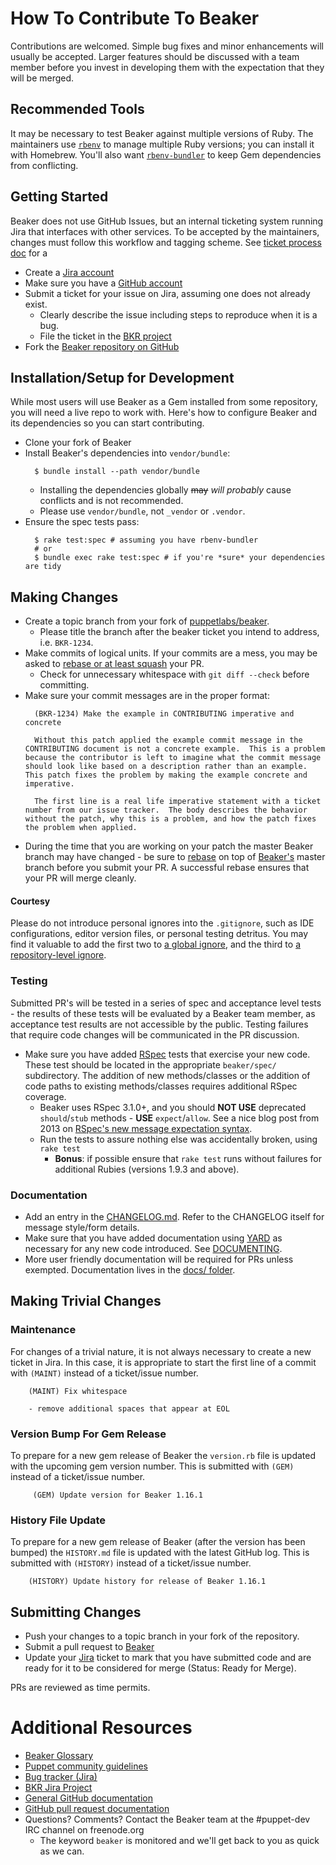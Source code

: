 # How To Contribute To Beaker

Contributions are welcomed. Simple bug fixes and minor enhancements will usually be accepted. Larger features should be discussed with a team member before you invest in developing them with the expectation that they will be merged.

## Recommended Tools

It may be necessary to test Beaker against multiple versions of Ruby. The maintainers use [`rbenv`](https://github.com/rbenv/rbenv) to manage multiple Ruby versions; you can install it with Homebrew. You'll also want [`rbenv-bundler`](https://github.com/carsomyr/rbenv-bundler) to keep Gem dependencies from conflicting.

## Getting Started

Beaker does not use GitHub Issues, but an internal ticketing system running Jira that interfaces with other services. To be accepted by the maintainers, changes must follow this workflow and tagging scheme. See [ticket process doc](docs/concepts/ticket_process.md) for a

* Create a [Jira account](http://tickets.puppetlabs.com)
* Make sure you have a [GitHub account](https://github.com/signup/free)
* Submit a ticket for your issue on Jira, assuming one does not already exist.
  * Clearly describe the issue including steps to reproduce when it is a bug.
  * File the ticket in the [BKR project](https://tickets.puppetlabs.com/issues/?jql=project%20%3D%20BKR)
* Fork the [Beaker repository on GitHub](https://github.com/puppetlabs/beaker)

## Installation/Setup for Development

While most users will use Beaker as a Gem installed from some repository, you will need a live repo to work with. Here's how to configure Beaker and its dependencies so you can start contributing.

* Clone your fork of Beaker
* Install Beaker's dependencies into `vendor/bundle`:
  ```console
    $ bundle install --path vendor/bundle
  ```
  * Installing the dependencies globally ~~may~~ *will probably* cause conflicts and is not recommended.
  * Please use `vendor/bundle`, not `_vendor` or `.vendor`.
* Ensure the spec tests pass:
  ```console
    $ rake test:spec # assuming you have rbenv-bundler
    # or
    $ bundle exec rake test:spec # if you're *sure* your dependencies are tidy
  ```

## Making Changes

* Create a topic branch from your fork of [puppetlabs/beaker](https://github.com/puppetlabs/beaker).
  * Please title the branch after the beaker ticket you intend to address, i.e. `BKR-1234`.
* Make commits of logical units. If your commits are a mess, you may be asked to [rebase or at least squash](https://git-scm.com/book/en/v2/Git-Tools-Rewriting-History) your PR.
  * Check for unnecessary whitespace with `git diff --check` before committing.
* Make sure your commit messages are in the proper format:
  ```
    (BKR-1234) Make the example in CONTRIBUTING imperative and concrete

    Without this patch applied the example commit message in the CONTRIBUTING document is not a concrete example.  This is a problem because the contributor is left to imagine what the commit message should look like based on a description rather than an example.  This patch fixes the problem by making the example concrete and imperative.

    The first line is a real life imperative statement with a ticket number from our issue tracker.  The body describes the behavior without the patch, why this is a problem, and how the patch fixes the problem when applied.
  ```
* During the time that you are working on your patch the master Beaker branch may have changed - be sure to [rebase](http://git-scm.com/book/en/Git-Branching-Rebasing) on top of [Beaker's](https://github.com/puppetlabs/beaker) master branch before you submit your PR.  A successful rebase ensures that your PR will merge cleanly.

#### Courtesy

Please do not introduce personal ignores into the `.gitignore`, such as IDE configurations, editor version files, or personal testing detritus. You may find it valuable to add the first two to [a global ignore](https://help.github.com/articles/ignoring-files/#create-a-global-gitignore), and the third to [a repository-level ignore](https://help.github.com/articles/ignoring-files/#explicit-repository-excludes).

### Testing

Submitted PR's will be tested in a series of spec and acceptance level tests - the results of these tests will be evaluated by a Beaker team member, as acceptance test results are not accessible by the public. Testing failures that require code changes will be communicated in the PR discussion.

* Make sure you have added [RSpec](http://rspec.info/) tests that exercise your new code.  These test should be located in the appropriate `beaker/spec/` subdirectory.  The addition of new methods/classes or the addition of code paths to existing methods/classes requires additional RSpec coverage.
  * Beaker uses RSpec 3.1.0+, and you should **NOT USE** deprecated `should`/`stub` methods - **USE** `expect`/`allow`. See a nice blog post from 2013 on [RSpec's new message expectation syntax](http://teaisaweso.me/blog/2013/05/27/rspecs-new-message-expectation-syntax/).
  * Run the tests to assure nothing else was accidentally broken, using `rake test`
    * **Bonus**: if possible ensure that `rake test` runs without failures for additional Rubies (versions 1.9.3 and above).

### Documentation

* Add an entry in the [CHANGELOG.md](CHANGELOG.md). Refer to the CHANGELOG itself for message style/form details.
* Make sure that you have added documentation using [YARD](http://yardoc.org/) as necessary for any new code introduced. See [DOCUMENTING](DOCUMENTING.md).
* More user friendly documentation will be required for PRs unless exempted. Documentation lives in the [docs/ folder](docs).

## Making Trivial Changes

### Maintenance

For changes of a trivial nature, it is not always necessary to create a new ticket in Jira. In this case, it is appropriate to start the first line of a commit with `(MAINT)` instead of a ticket/issue number.

````
    (MAINT) Fix whitespace

    - remove additional spaces that appear at EOL
````

### Version Bump For Gem Release

To prepare for a new gem release of Beaker the `version.rb` file is updated with the upcoming gem version number.  This is submitted with `(GEM)` instead of a ticket/issue number.

````
     (GEM) Update version for Beaker 1.16.1
````

### History File Update

To prepare for a new gem release of Beaker (after the version has been bumped) the `HISTORY.md` file is updated with the latest GitHub log.  This is submitted with `(HISTORY)` instead of a ticket/issue number.

````
    (HISTORY) Update history for release of Beaker 1.16.1
````

## Submitting Changes

* Push your changes to a topic branch in your fork of the repository.
* Submit a pull request to [Beaker](https://github.com/puppetlabs/beaker)
* Update your [Jira](https://tickets.puppetlabs.com/issues/?jql=project%20%3D%20BKR) ticket to mark that you have submitted code and are ready for it to be considered for merge (Status: Ready for Merge).

PRs are reviewed as time permits.

# Additional Resources

* [Beaker Glossary](docs/concepts/glossary.md)
* [Puppet community guidelines](https://docs.puppet.com/community/community_guidelines.html)
* [Bug tracker (Jira)](http://tickets.puppetlabs.com)
* [BKR Jira Project](https://tickets.puppetlabs.com/issues/?jql=project%20%3D%20BKR)
* [General GitHub documentation](http://help.github.com/)
* [GitHub pull request documentation](http://help.github.com/send-pull-requests/)
* Questions?  Comments?  Contact the Beaker team at the #puppet-dev IRC channel on freenode.org
  * The keyword `beaker` is monitored and we'll get back to you as quick as we can.
